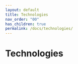 ```yaml
---
layout: default
title: Technologies
nav_order: "00"
has_children: true
permalink: /docs/technologies/
---
```


# Technologies
